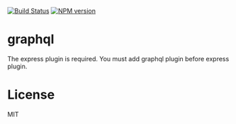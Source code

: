[![Build Status][build-image]][build-url]
[![NPM version][npm-image]][npm-url]

# graphql

The express plugin is required. You must add graphql plugin before express plugin.


# License

  MIT

[build-image]: https://img.shields.io/travis/gabliam/gabliam/master.svg?style=flat-square
[build-url]: https://travis-ci.org/gabliam/gabliam
[npm-image]: https://img.shields.io/npm/v/@gabliam/graphql-express.svg?style=flat-square
[npm-url]: https://github.com/gabliam/graphql-express
